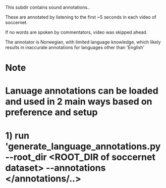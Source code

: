 This subdir contains sound annotations..

These are annotated by listening to the first ~5 seconds in each video of soccernet.

If no words are spoken by commentators, video was skipped ahead.

The annotator is Norwegian, with limited language knowledge, which likely results in inaccurate annotations for languages other than 'English'


# Note
# Lanuage annotations can be loaded and used in 2 main ways based on preference and setup
# 1) run 'generate_language_annotations.py --root_dir <ROOT_DIR of soccernet dataset> --annotations </annotations/..>